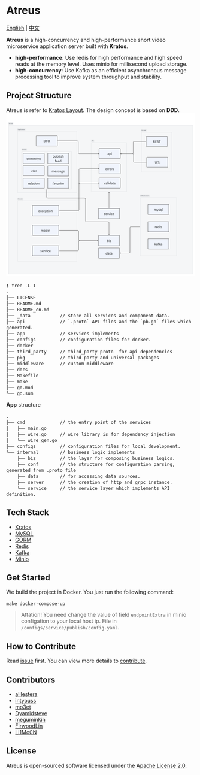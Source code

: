 # Atreus

[English](README.md) | [中文](README_cn.md)

**Atreus** is a high-concurrency and high-performance short video microservice application server built with **Kratos**.

- **high-performance**: Use redis for high performance and high speed reads at the memory level. Uses minio for millisecond upload storage.
- **high-concurrency**: Use Kafka as an efficient asynchronous message processing tool to improve system throughput and stability.

## Project Structure

Atreus is refer to [Kratos Layout](https://github.com/go-kratos/kratos-layout). The design concept is based on **DDD**.
![](docs/img/readme/atreus-project-structure.png)

```
❯ tree -L 1
.
├── LICENSE
├── README.md
├── README_cn.md
├── _data           // store all services and component data.
├── api             // `.proto` API files and the `pb.go` files which generated.
├── app             // services implements
├── configs         // configuration files for docker.
├── docker
├── third_party     // third_party proto  for api dependencies
├── pkg             // third-party and universal packages
├── middleware      // custom middleware
├── docs
├── Makefile
├── make
├── go.mod
└── go.sum
```

**App** structure

```
.
├── cmd             // the entry point of the services
│   ├── main.go
│   ├── wire.go     // wire library is for dependency injection
│   └── wire_gen.go
├── configs         // configuration files for local development.
└── internal        // business logic implements
    ├── biz         // the layer for composing business logics.
    ├── conf        // the structure for configuration parsing, generated from .proto file
    ├── data        // for accessing data sources.
    ├── server      // the creation of http and grpc instance.
    └── service     // the service layer which implements API definition.
```

## Tech Stack

- [Kratos](https://github.com/go-kratos/kratos)
- [MySQL](https://www.mysql.com/)
- [GORM](https://github.com/go-gorm/gorm)
- [Redis](https://github.com/redis/go-redis)
- [Kafka](https://github.com/segmentio/kafka-go)
- [Minio](https://github.com/minio/minio)

## Get Started

We build the project in Docker. You just run the following command:

```
make docker-compose-up
```

> Attation! You need change the value of field `endpointExtra` in minio configation to your local host ip. File in `/configs/service/publish/config.yaml`.

## How to Contribute

Read [issue](https://github.com/toomanysource/atreus/issues/103) first. You can view more details to [contribute](./docs/contribute).

## Contributors

- [alilestera](https://github.com/alilestera)
- [intyouss](https://github.com/intyouss)
- [mo3et](https://github.com/mo3et)
- [Dyamidsteve](https://github.com/Dyamidsteve)
- [meguminkin](https://github.com/meguminkin)
- [FirwoodLin](https://github.com/FirwoodLin)
- [Li1Mo0N](https://github.com/Li1Mo0N)

## License

Atreus is open-sourced software licensed under the [Apache License 2.0](./LICENSE).
